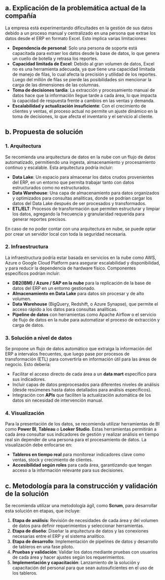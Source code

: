 ## a. Explicación de la problemática actual de la compañía

La empresa está experimentando dificultades en la gestión de sus datos debido a un proceso manual y centralizado en una persona que extrae los datos desde el ERP en formato Excel. Esto implica varias limitaciones:

- **Dependencia de personal**: Solo una persona de soporte está capacitada para extraer los datos desde la base de datos, lo que genera un cuello de botella y retrasa los reportes.
- **Capacidad limitada de Excel**: Debido al gran volumen de datos, Excel no es una herramienta adecuada, ya que tiene una capacidad limitada de manejo de filas, lo cual afecta la precisión y utilidad de los reportes. Luego del millón de filas se pierde las posibilidades sin mencionar la carga de las dimensiones de las columnas.
- **Toma de decisiones tardía**: La extracción y procesamiento manual de datos hace que la información llegue tarde a cada área, lo que impacta la capacidad de respuesta frente a cambios en las ventas y demanda.
- **Escalabilidad y actualización insuficiente**: Con el crecimiento de clientes y ventas, el proceso actual no permite un ajuste dinámico en la toma de decisiones, lo que afecta el inventario y el servicio al cliente.

## b. Propuesta de solución

### 1. Arquitectura

Se recomienda una arquitectura de datos en la nube con un flujo de datos automatizado, permitiendo una ingesta, almacenamiento y procesamiento continuo y escalable. Esta arquitectura podría incluir:

- **Data Lake**: Un espacio para almacenar los datos crudos provenientes del ERP, en un entorno que permita trabajar tanto con datos estructurados como no estructurados.
- **Data Warehouse**: Una capa de almacenamiento para datos organizados y optimizados para consultas analíticas, donde se podrían cargar los datos del Data Lake después de ser procesados y transformados.
- **ETL/ELT**: Procesos de transformación que permiten estructurar y limpiar los datos, agregando la frecuencia y granularidad requerida para generar reportes precisos.

En caso de no poder contar con una arquitectura en nube, se puede optar por crear un servidor local con toda la seguridad necesaria.

### 2. Infraestructura

La infraestructura podría estar basada en servicios en la nube como AWS, Azure o Google Cloud Platform para asegurar escalabilidad y disponibilidad, y para reducir la dependencia de hardware físico. Componentes específicos podrían incluir:

- **DB2(IBM) / Azure / SAP en la nube** para la replicación de la base de datos del ERP en un entorno gestionado.
- **Almacenamiento en Data Lake** para datos sin procesar y de alto volumen.
- **Data Warehouse** (BigQuery, Redshift, o Azure Synapse), que permite el acceso rápido a los datos para consultas analíticas.
- **Pipeline de datos** con herramientas como Apache Airflow o el servicio de flujo de datos en la nube para automatizar el proceso de extracción y carga de datos.

### 3. Solución a nivel de datos

Se propone un flujo de datos automático que extraiga la información del ERP a intervalos frecuentes, que luego pase por procesos de transformación (ETL) para convertirla en información útil para las áreas de negocio. Esto debería:

- Facilitar el acceso directo de cada área a un **data mart** específico para sus indicadores.
- Incluir capas de datos preprocesados para diferentes niveles de análisis (desde resúmenes hasta datos detallados para análisis específicos).
- Integración con **APIs** que faciliten la actualización automática de los datos sin necesidad de intervención manual.

### 4. Visualización

Para la presentación de los datos, se recomienda utilizar herramientas de BI como **Power BI**, **Tableau** o **Looker Studio**. Estas herramientas permitirán a cada área consultar sus indicadores de gestión y realizar análisis en tiempo real sin depender de una persona para el procesamiento de datos. La visualización debe enfocarse en:

- **Tableros en tiempo real** para monitorear indicadores clave como ventas, stock y crecimiento de clientes.
- **Accesibilidad según roles** para cada área, garantizando que tengan acceso a la información relevante para sus decisiones.

## c. Metodología para la construcción y validación de la solución

Se recomienda utilizar una metodología ágil, como **Scrum**, para desarrollar esta solución en etapas, que incluye:

1. **Etapa de análisis**: Revisión de necesidades de cada área y del volumen de datos para definir requerimientos y seleccionar herramientas.
2. **Etapa de diseño**: Diseñar la arquitectura de datos y las conexiones necesarias entre el ERP y el sistema analítico.
3. **Etapa de desarrollo**: Implementación de pipelines de datos y desarrollo de tableros en una fase piloto.
4. **Pruebas y validación**: Validar los datos mediante pruebas con usuarios de cada área y hacer ajustes según los requerimientos.
5. **Implementación y capacitación**: Lanzamiento de la solución y capacitación del personal para que sean autosuficientes en el uso de los tableros.
